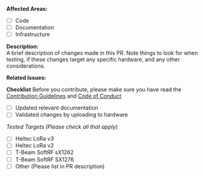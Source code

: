 **Affected Areas:**

- [ ] Code
- [ ] Documentation
- [ ] Infrastructure

**Description:**  
A brief description of changes made in this PR.
Note things to look for when testing, if these changes target any specific hardware, and any other considerations.

**Related Issues:**  

**Checklist**
Before you contribute, please make sure you have read the [Contribution Guidelines](https://github.com/ClusterDuck-Protocol/ClusterDuck-Protocol/blob/master/CONTRIBUTING.md) and [Code of Conduct](https://github.com/ClusterDuck-Protocol/ClusterDuck-Protocol/blob/master/CODE_OF_CONDUCT.md)

- [ ] Updated relevant documentation
- [ ] Validated changes by uploading to hardware

_Tested Targets (Please check all that apply)_

- [ ] Heltec LoRa v3
- [ ] Heltec LoRa v2
- [ ] T-Beam SoftRF sX1262
- [ ] T-Beam SoftRF SX1276
- [ ] Other (Please list in PR description)
